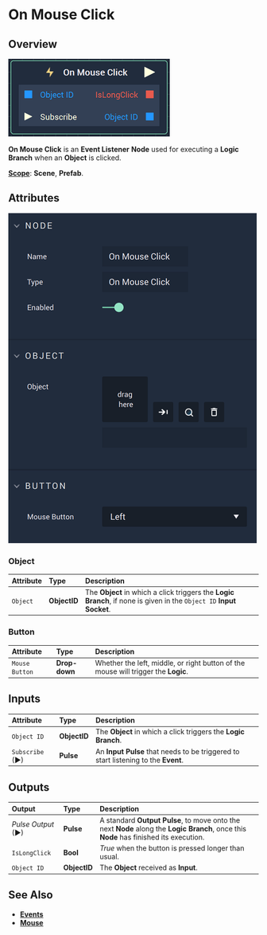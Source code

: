 # On Mouse Click

## Overview

![The On Mouse Click Node.](../../../.gitbook/assets/onmouseclicknode.png)

**On Mouse Click** is an **Event Listener** **Node** used for executing a **Logic Branch** when an **Object** is clicked.

[**Scope**](../../overview.md#scopes): **Scene**, **Prefab**.

## Attributes

![The On Mouse Click Node Attributes.](../../../.gitbook/assets/onmouseclickattributes.png)

### Object

| Attribute | Type | Description |
| :--- | :--- | :--- |
| `Object` | **ObjectID** | The **Object** in which a click triggers the **Logic Branch**, if none is given in the `Object ID` **Input Socket**. |

### Button

| Attribute | Type | Description |
| :--- | :--- | :--- |
| `Mouse Button` | **Drop-down** | Whether the left, middle, or right button of the mouse will trigger the **Logic**. |

## Inputs

| Attribute | Type | Description |
| :--- | :--- | :--- |
| `Object ID` | **ObjectID** | The **Object** in which a click triggers the **Logic Branch**. |
| `Subscribe` (►)|**Pulse** | An **Input Pulse** that needs to be triggered to start listening to the **Event**. |

## Outputs

| Output | Type | Description |
| :--- | :--- | :--- |
| _Pulse Output_ \(►\) | **Pulse** | A standard **Output Pulse**, to move onto the next **Node** along the **Logic Branch**, once this **Node** has finished its execution. |
| `IsLongClick` | **Bool** | _True_ when the button is pressed longer than usual. |
| `Object ID` | **ObjectID** | The **Object** received as **Input**. |

## See Also

* [**Events**](../)
* [**Mouse**](./)

